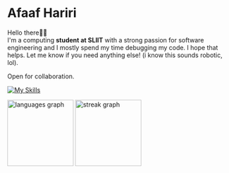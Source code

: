 # Afaaf Hariri

Hello there👋🏾\
I'm a computing **student at SLIIT** with a strong passion for software engineering and I mostly spend my time debugging my code. I hope that helps. Let me know if you need anything else! (i know this sounds robotic, lol).

Open for collaboration.

[![My Skills](https://skillicons.dev/icons?i=typescript,javascript,java,python,nodejs,spring,fastapi,react,next,mysql,postgresql,mongodb,gcp,aws,docker&theme=light)](https://skillicons.dev) 

<div align="left">
  <img src="https://github-readme-stats.vercel.app/api/top-langs?username=afaafhariri&locale=en&hide_title=false&layout=compact&card_width=320&langs_count=6&theme=swift&hide_border=false&order=2&custom_title=Hariri's%20Top%20Languages" height="150" alt="languages graph"  />
  <img src="https://streak-stats.demolab.com?user=afaafhariri&locale=en&mode=daily&theme=swift&hide_border=false&border_radius=5&date_format=M%20j%5B,%20Y%5D&order=3" height="150" alt="streak graph"  />
</div>
